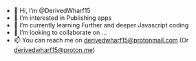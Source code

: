 - 👋 Hi, I’m @DerivedWharf15
- 👀 I’m interested in Publishing apps
- 🌱 I’m currently learning Further and deeper Javascript coding
- 💞️ I’m looking to collaborate on ...
- 📫 You can reach me on derivedwharf15@protonmail.com
(Or derivedwharf15@proton.me)

<!---
DerivedWharf15/DerivedWharf15 is a ✨ special ✨ repository because its `README.md` (this file) appears on your GitHub profile.
You can click the Preview link to take a look at your changes.
--->
